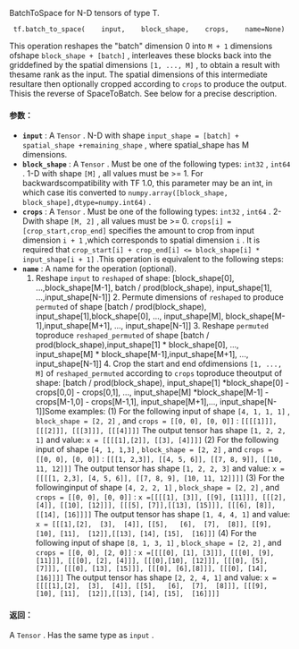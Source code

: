 BatchToSpace for N-D tensors of type T.

```
 tf.batch_to_space(    input,    block_shape,    crops,    name=None) 
```

This operation reshapes the "batch" dimension 0 into  `M + 1`  dimensions ofshape  `block_shape + [batch]` , interleaves these blocks back into the griddefined by the spatial dimensions  `[1, ..., M]` , to obtain a result with thesame rank as the input.  The spatial dimensions of this intermediate resultare then optionally cropped according to  `crops`  to produce the output.  Thisis the reverse of SpaceToBatch.  See below for a precise description.

#### 参数：
- **`input`** : A  `Tensor` . N-D with shape  `input_shape = [batch] + spatial_shape +remaining_shape` , where spatial_shape has M dimensions.
- **`block_shape`** : A  `Tensor` . Must be one of the following types:  `int32` , `int64` . 1-D with shape  `[M]` , all values must be >= 1. For backwardscompatibility with TF 1.0, this parameter may be an int, in which case itis converted to  `numpy.array([block_shape, block_shape],dtype=numpy.int64)` .
- **`crops`** : A  `Tensor` . Must be one of the following types:  `int32` ,  `int64` . 2-Dwith shape  `[M, 2]` , all values must be >= 0.  `crops[i] = [crop_start,crop_end]`  specifies the amount to crop from input dimension  `i + 1` ,which corresponds to spatial dimension  `i` .  It is required that `crop_start[i] + crop_end[i] <= block_shape[i] * input_shape[i + 1]` .This operation is equivalent to the following steps:
- **`name`** : A name for the operation (optional).
    1. Reshape  `input`  to  `reshaped`  of shape: [block_shape[0], ...,block_shape[M-1], batch / prod(block_shape), input_shape[1], ...,input_shape[N-1]]  2. Permute dimensions of  `reshaped`  to produce `permuted`  of shape [batch / prod(block_shape),  input_shape[1],block_shape[0], ..., input_shape[M], block_shape[M-1],input_shape[M+1], ..., input_shape[N-1]]  3. Reshape  `permuted`  toproduce  `reshaped_permuted`  of shape [batch / prod(block_shape),input_shape[1] * block_shape[0], ..., input_shape[M] * block_shape[M-1],input_shape[M+1], ..., input_shape[N-1]]  4. Crop the start and end ofdimensions  `[1, ..., M]`  of  `reshaped_permuted`  according to  `crops`  toproduce theoutput of shape: [batch / prod(block_shape),  input_shape[1] *block_shape[0] - crops[0,0] - crops[0,1], ..., input_shape[M] *block_shape[M-1] - crops[M-1,0] - crops[M-1,1],  input_shape[M+1],..., input_shape[N-1]]Some examples:  (1) For the following input of shape  `[4, 1, 1, 1]` , `block_shape = [2, 2]` , and  `crops = [[0, 0], [0, 0]]` :   `[[[[1]]],[[[2]]], [[[3]]], [[[4]]]]` The output tensor has shape  `[1, 2, 2, 1]`  and value:   `x = [[[[1],[2]], [[3], [4]]]]`   (2) For the following input of shape  `[4, 1, 1,3]` , `block_shape = [2, 2]` , and  `crops = [[0, 0], [0, 0]]` :   `[[[1, 2,3]], [[4, 5, 6]], [[7, 8, 9]], [[10, 11, 12]]]` The output tensor has shape  `[1, 2, 2, 3]`  and value:   `x = [[[[1, 2,3], [4, 5, 6]], [[7, 8, 9], [10, 11, 12]]]]`   (3) For the followinginput of shape  `[4, 2, 2, 1]` , `block_shape = [2, 2]` , and  `crops = [[0, 0], [0, 0]]` :   `x =[[[[1], [3]], [[9], [11]]], [[[2], [4]], [[10], [12]]], [[[5], [7]],[[13], [15]]], [[[6], [8]], [[14], [16]]]]` The output tensor has shape  `[1, 4, 4, 1]`  and value:   `x = [[[1],[2],  [3],  [4]], [[5],   [6],  [7],  [8]], [[9],  [10], [11],  [12]],[[13], [14], [15],  [16]]]`   (4) For the following input of shape `[8, 1, 3, 1]` , `block_shape = [2, 2]` , and  `crops = [[0, 0], [2, 0]]` :   `x =[[[[0], [1], [3]]], [[[0], [9], [11]]], [[[0], [2], [4]]], [[[0],[10], [12]]], [[[0], [5], [7]]], [[[0], [13], [15]]], [[[0], [6],[8]]], [[[0], [14], [16]]]]` The output tensor has shape  `[2, 2, 4, 1]`  and value:   `x = [[[[1],[2],  [3],  [4]], [[5],   [6],  [7],  [8]]], [[[9],  [10], [11],  [12]],[[13], [14], [15],  [16]]]]` 


#### 返回：
A  `Tensor` . Has the same type as  `input` .

